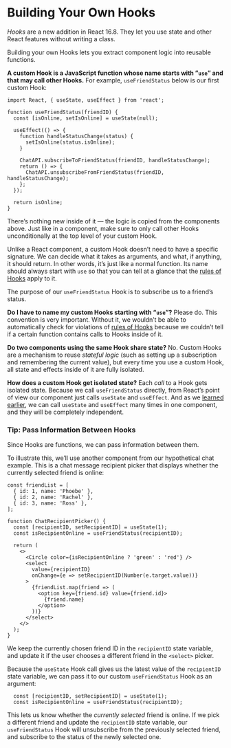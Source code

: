 # Building Your Own Hooks

_Hooks_  are a new addition in React 16.8. They let you use state and other React features without writing a class.

Building your own Hooks lets you extract component logic into reusable functions.

**A custom Hook is a JavaScript function whose name starts with ”`use`” and that may call other Hooks.**  For example,  `useFriendStatus`  below is our first custom Hook:

```
import React, { useState, useEffect } from 'react';

function useFriendStatus(friendID) {
  const [isOnline, setIsOnline] = useState(null);

  useEffect(() => {
    function handleStatusChange(status) {
      setIsOnline(status.isOnline);
    }

    ChatAPI.subscribeToFriendStatus(friendID, handleStatusChange);
    return () => {
      ChatAPI.unsubscribeFromFriendStatus(friendID, handleStatusChange);
    };
  });

  return isOnline;
}
```

There’s nothing new inside of it — the logic is copied from the components above. Just like in a component, make sure to only call other Hooks unconditionally at the top level of your custom Hook.

Unlike a React component, a custom Hook doesn’t need to have a specific signature. We can decide what it takes as arguments, and what, if anything, it should return. In other words, it’s just like a normal function. Its name should always start with  `use`  so that you can tell at a glance that the  [rules of Hooks](https://reactjs.org/docs/hooks-rules.html)  apply to it.

The purpose of our  `useFriendStatus`  Hook is to subscribe us to a friend’s status.


**Do I have to name my custom Hooks starting with “`use`”?**  Please do. This convention is very important. Without it, we wouldn’t be able to automatically check for violations of  [rules of Hooks](https://reactjs.org/docs/hooks-rules.html)  because we couldn’t tell if a certain function contains calls to Hooks inside of it.

**Do two components using the same Hook share state?**  No. Custom Hooks are a mechanism to reuse  _stateful logic_  (such as setting up a subscription and remembering the current value), but every time you use a custom Hook, all state and effects inside of it are fully isolated.

**How does a custom Hook get isolated state?**  Each  _call_  to a Hook gets isolated state. Because we call  `useFriendStatus`  directly, from React’s point of view our component just calls  `useState`  and  `useEffect`. And as we  [learned](https://reactjs.org/docs/hooks-state.html#tip-using-multiple-state-variables)  [earlier](https://reactjs.org/docs/hooks-effect.html#tip-use-multiple-effects-to-separate-concerns), we can call  `useState`  and  `useEffect`  many times in one component, and they will be completely independent.



### Tip: Pass Information Between Hooks

Since Hooks are functions, we can pass information between them.

To illustrate this, we’ll use another component from our hypothetical chat example. This is a chat message recipient picker that displays whether the currently selected friend is online:

```
const friendList = [
  { id: 1, name: 'Phoebe' },
  { id: 2, name: 'Rachel' },
  { id: 3, name: 'Ross' },
];

function ChatRecipientPicker() {
  const [recipientID, setRecipientID] = useState(1);
  const isRecipientOnline = useFriendStatus(recipientID);

  return (
    <>
      <Circle color={isRecipientOnline ? 'green' : 'red'} />
      <select
        value={recipientID}
        onChange={e => setRecipientID(Number(e.target.value))}
      >
        {friendList.map(friend => (
          <option key={friend.id} value={friend.id}>
            {friend.name}
          </option>
        ))}
      </select>
    </>
  );
}
```

We keep the currently chosen friend ID in the  `recipientID`  state variable, and update it if the user chooses a different friend in the  `<select>`  picker.

Because the  `useState`  Hook call gives us the latest value of the  `recipientID`  state variable, we can pass it to our custom  `useFriendStatus`  Hook as an argument:

```
  const [recipientID, setRecipientID] = useState(1);
  const isRecipientOnline = useFriendStatus(recipientID);
```

This lets us know whether the  _currently selected_  friend is online. If we pick a different friend and update the  `recipientID`  state variable, our  `useFriendStatus`  Hook will unsubscribe from the previously selected friend, and subscribe to the status of the newly selected one.


